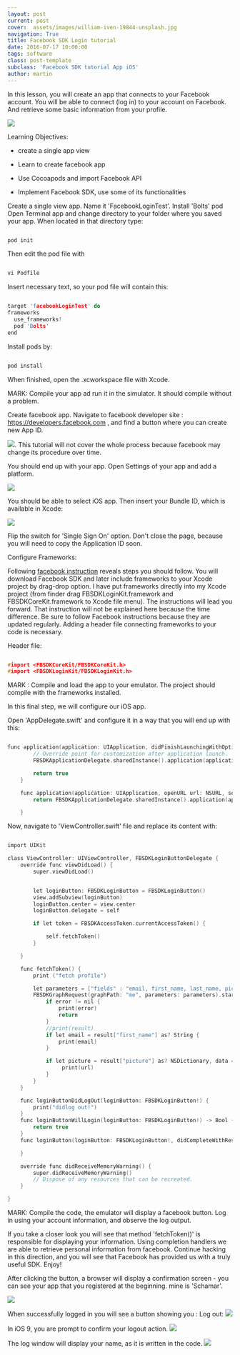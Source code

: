 ```yaml
---
layout: post
current: post
cover:  assets/images/william-iven-19844-unsplash.jpg
navigation: True
title: Facebook SDK Login tutorial
date: 2016-07-17 10:00:00
tags: software
class: post-template
subclass: 'Facebook SDK tutorial App iOS'
author: martin
---
```


In this lesson, you will create an app that connects to your Facebook account. You will be able to connect (log in) to your account on Facebook. And retrieve some basic information from your profile.

![](https://dl.dropboxusercontent.com/s/nsxmaw6ouftry2i/finalAppFacebookLogin.png)

Learning Objectives:

- create a single app view

- Learn to create facebook app

- Use Cocoapods and import Facebook API

- Implement Facebook SDK, use some of its functionalities


Create a single view app. Name it 'FacebookLoginTest'.
Install 'Bolts' pod
Open Terminal app and change directory to your folder where you saved your app.
When located in that directory type:

``` C

pod init

```


Then edit the pod file with

``` C

vi Podfile

```

Insert necessary text, so your pod file will contain this:

``` C

target 'facebookLoginTest' do
frameworks
  use_frameworks!
  pod 'Bolts'
end

```


Install pods by:

``` C

pod install

```

When finished, open the .xcworkspace file with Xcode.

MARK: Compile your app ad run it in the simulator. It should compile without a problem.


Create facebook app.
Navigate to facebook developer site : https://developers.facebook.com , and find a button where you can create new App ID.

![](https://dl.dropboxusercontent.com/s/9rly2lsr7di1x4o/facebookdeveloper%20new%20app%20ID.png). This tutorial will not cover the whole process because facebook may change its procedure over time.


You should end up with your app. Open Settings of your app and add a platform.

![](https://dl.dropboxusercontent.com/s/00p7yxa1xbsu796/facebook%20new%20platform.png)

You should be able to select iOS app. Then insert your Bundle ID, which is available in Xcode:

![](https://dl.dropboxusercontent.com/s/4edngr9y67p66iu/bundleID%20xcode.png)


Flip the switch for 'Single Sign On' option.
Don't close the page, because you will need to copy the Application ID soon.


Configure Frameworks:

Following [facebook instruction](https://developers.facebook.com/docs/ios/getting-started)  reveals steps you should follow. You will download Facebook SDK and later include frameworks to your Xcode project by drag-drop option. I have put frameworks directly into my Xcode project (from finder drag FBSDKLoginKit.framework and FBSDKCoreKit.framework to Xcode file menu). The instructions will lead you forward. That instruction will not be explained here because the time difference. Be sure to follow Facebook instructions because they are updated regularly.
Adding a header file connecting frameworks to your code is necessary.

Header file:

``` C

#import <FBSDKCoreKit/FBSDKCoreKit.h>
#import <FBSDKLoginKit/FBSDKLoginKit.h>

```

MARK : Compile and load the app to your emulator. The project should compile with the frameworks installed.


In this final step, we will configure our iOS app.

Open 'AppDelegate.swift' and configure it in a way that you will end up with this:


``` C

func application(application: UIApplication, didFinishLaunchingWithOptions launchOptions: [NSObject: AnyObject]?) -> Bool {
        // Override point for customization after application launch.
        FBSDKApplicationDelegate.sharedInstance().application(application, didFinishLaunchingWithOptions: launchOptions)

        return true
    }

    func application(application: UIApplication, openURL url: NSURL, sourceApplication: String?, annotation: AnyObject) -> Bool {
        return FBSDKApplicationDelegate.sharedInstance().application(application, openURL: url , sourceApplication: sourceApplication, annotation: annotation)

    }

```


Now, navigate to 'ViewController.swift' file and replace its content with:

``` C

import UIKit

class ViewController: UIViewController, FBSDKLoginButtonDelegate {
    override func viewDidLoad() {
        super.viewDidLoad()


        let loginButton: FBSDKLoginButton = FBSDKLoginButton()
        view.addSubview(loginButton)
        loginButton.center = view.center
        loginButton.delegate = self

        if let token = FBSDKAccessToken.currentAccessToken() {

            self.fetchToken()
        }

    }

    func fetchToken() {
        print ("fetch profile")

        let parameters = ["fields" : "email, first_name, last_name, picture.type(large)"]
        FBSDKGraphRequest(graphPath: "me", parameters: parameters).startWithCompletionHandler { (connection, result, error) -> Void in
            if error != nil {
                print(error)
                return
            }
            //print(result)
            if let email = result["first_name"] as? String {
                print(email)
            }

            if let picture = result["picture"] as? NSDictionary, data = picture["data"] as? NSDictionary, url = data["url"] as? String {
                 print(url)
            }
        }
    }

    func loginButtonDidLogOut(loginButton: FBSDKLoginButton!) {
        print("didlog out!")
    }
    func loginButtonWillLogin(loginButton: FBSDKLoginButton!) -> Bool {
        return true
    }
    func loginButton(loginButton: FBSDKLoginButton!, didCompleteWithResult result: FBSDKLoginManagerLoginResult!, error: NSError!) {

    }

    override func didReceiveMemoryWarning() {
        super.didReceiveMemoryWarning()
        // Dispose of any resources that can be recreated.
    }

}

```

MARK: Compile the code, the emulator will display a facebook button. Log in using your account information, and observe the log output.

If you take a closer look you will see that method 'fetchToken()' is responsible for displaying your information. Using completion handlers we are able to retrieve personal information from facebook. Continue hacking in this direction, and you will see that Facebook has provided us with a truly useful SDK. Enjoy!

After clicking the button, a browser will display a confirmation screen - you can see your app that you registered at the beginning. mine is 'Schamar'.

![](https://dl.dropboxusercontent.com/s/9lcsf2f0zicdjjs/simulator-screenshot-asking-for-approval.png)

When successfully logged in you will see a button showing you : Log out:
![](https://dl.dropboxusercontent.com/s/7jin8qxk701bvoq/simulator-fb-button-log-out.png)

In iOS 9, you are prompt to confirm your logout action.
![](https://dl.dropboxusercontent.com/s/ycc5uxqsjiu2w4p/confirmation-screen-emulator-log-ou-from-facebook.png)

The log window will display your name, as it is written in the code.
![](https://dl.dropboxusercontent.com/s/zsbbiuvs5n4dn9s/log%20facebook%20retrieving%20name.png)
